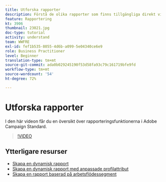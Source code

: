 ```yaml
---
title: Utforska rapporter
description: Förstå de olika rapporter som finns tillgängliga direkt vid leverans via e-post.
feature: Rapportering
kt: 3906
thumbnail: 23021.jpg
doc-type: tutorial
activity: understand
team: WWFRE
exl-id: fef1b535-8055-4d6b-a099-5e04340ce6e9
role: Business Practitioner
level: Beginner
translation-type: tm+mt
source-git-commit: ada0b029245190f53d58fa93c79c161719bfe9fd
workflow-type: tm+mt
source-wordcount: '54'
ht-degree: 72%

---
```


# Utforska rapporter

I den här videon får du en översikt över rapporteringsfunktionerna i Adobe Campaign Standard.

>[!VIDEO](https://video.tv.adobe.com/v/23021?quality=12)

## Ytterligare resurser

* [Skapa en dynamisk rapport](/help/reporting/creating-a-dynamic-report.md)
* [Skapa en dynamisk rapport med anpassade profilattribut](/help/reporting/custom-profile-attributes-dynamic-reports.md)
* [Skapa en rapport baserad på arbetsflödessegment](/help/reporting/report-on-workflow-segments.md)
